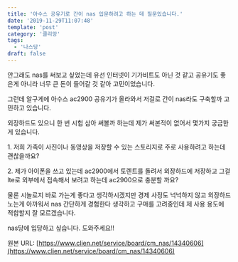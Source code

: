 ```yaml
---
title: '아수스 공유기로 간이 nas 입문하려고 하는 데 질문있습니다.'
date: '2019-11-29T11:07:48'
template: 'post'
category: '클리앙'
tags: 
  - '나스당'
draft: false
---
```


안그래도 nas를 써보고 싶었는데 유선 인터넷이 기가비트도 아닌 것 같고 공유기도 좋은게 아니라 너무 큰 돈이 들어갈 것 같아 고민이었습니다.

그런데 알구게에 아수스 ac2900 공유기가 올라와서 저걸로 간이 nas라도 구축할까 고민하고 있습니다.

외장하드도 있으니 한 번 시험 삼아 써볼까 하는데 제가 써본적이 없어서 몇가지 궁금한게 있습니다.

1\. 저희 가족이 사진이나 동영상을 저장할 수 있는 스토리지로 주로 사용하려고 하는데 괜찮을까요?

2\. 제가 아이폰을 쓰고 있는데 ac2900에서 토렌트를 돌려서 외장하드에 저장하고 그걸 lte로 외부에서 접속해서 보려고 하는데 ac2900으로 충분할 까요?

물론 시놀로지 바로 가는게 좋다고 생각하시겠지만 경제 사정도 넉넉하지 않고 외장하드 노는게 아까워서 nas 간단하게 경험한다 생각하고 구매를 고려중인데 제 사용 용도에 적합할지 잘 모르겠습니다.

nas당에 입당하고 싶습니다. 도와주세요!!

원본 URL: [https://www.clien.net/service/board/cm_nas/14340606](https://www.clien.net/service/board/cm_nas/14340606)